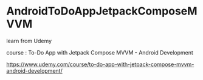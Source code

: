 # AndroidToDoAppJetpackComposeMVVM

learn from Udemy

course : To-Do App with Jetpack Compose MVVM - Android Development

https://www.udemy.com/course/to-do-app-with-jetpack-compose-mvvm-android-development/
